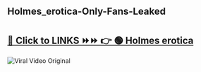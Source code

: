 
 ## Holmes_erotica-Only-Fans-Leaked

# <h2><a href="https://clipsfans.com/Holmes_erotica&ref=git">🔗 Click to LINKS ⏩⏩ 👉 🟢 Holmes erotica </a></h2>

<a href="https://clipsfans.com/Holmes_erotica&ref=git" rel="nofollow" data-target="animated-image.originalLink"><img src="https://i.ibb.co.com/xMMVF88/686577567.gif" alt="Viral Video Original" style="max-width: 100%; display: inline-block;" data-target="animated-image.originalImage"></a>
